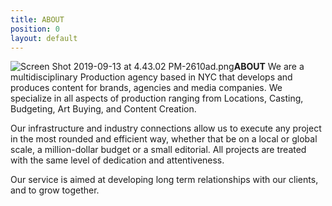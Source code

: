 ```yaml
---
title: ABOUT
position: 0
layout: default
---
```


![Screen Shot 2019-09-13 at 4.43.02 PM-2610ad.png](/uploads/Screen%20Shot%202019-09-13%20at%204.43.02%20PM-2610ad.png)**ABOUT**
We are a multidisciplinary Production agency based in NYC that develops and produces content for brands, agencies and media companies. We specialize in all aspects of production ranging from Locations, Casting, Budgeting, Art Buying, and Content Creation. 

Our infrastructure and industry connections allow us to execute any project in the most rounded and efficient way, whether that be on a local or global scale, a million-dollar budget or a small editorial.  All projects are treated with the same level of dedication and attentiveness.

Our service is aimed at developing long term relationships with our clients, and to grow together.
